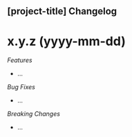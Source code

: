 ## [project-title] Changelog

<a name="x.y.z"></a>

# x.y.z (yyyy-mm-dd)

_Features_

- ...

_Bug Fixes_

- ...

_Breaking Changes_

- ...
